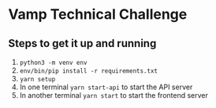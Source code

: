# Vamp Technical Challenge

## Steps to get it up and running

1. `python3 -m venv env`
2. `env/bin/pip install -r requirements.txt`
3. `yarn setup`
4. In one terminal `yarn start-api` to start the API server
5. In another terminal `yarn start` to start the frontend server
